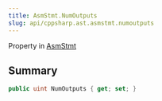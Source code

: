 ```yaml
---
title: AsmStmt.NumOutputs
slug: api/cppsharp.ast.asmstmt.numoutputs
---
```

Property in [AsmStmt](/api/cppsharp/ast/asmstmt)

## Summary



```csharp
public uint NumOutputs { get; set; }
```

